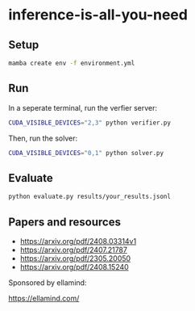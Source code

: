 # inference-is-all-you-need


## Setup

```bash
mamba create env -f environment.yml
```

## Run

In a seperate terminal, run the verfier server:

```bash
CUDA_VISIBLE_DEVICES="2,3" python verifier.py
```

Then, run the solver:
```bash
CUDA_VISIBLE_DEVICES="0,1" python solver.py
```


## Evaluate 

```bash
python evaluate.py results/your_results.jsonl
```


## Papers and resources

- https://arxiv.org/pdf/2408.03314v1
- https://arxiv.org/pdf/2407.21787
- https://arxiv.org/pdf/2305.20050
- https://arxiv.org/pdf/2408.15240


Sponsored by ellamind:

https://ellamind.com/
